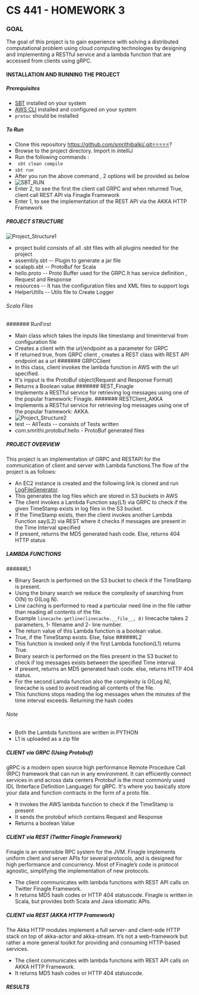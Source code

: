 # CS 441 - HOMEWORK 3 
### GOAL
The goal of this project is to gain experience with solving a distributed computational problem using cloud computing technologies by designing and implementing a RESTful service and a lambda function that are accessed from clients using gRPC.

#### INSTALLATION AND RUNNING THE PROJECT
##### Prerequisites
- [SBT](https://www.scala-sbt.org/) installed on your system
- [AWS CLI](https://docs.aws.amazon.com/cli/latest/userguide/cli-chap-install.html) installed and configured on your system
- `protoc` should be installed
##### To Run
- Clone this repository https://github.com/smrithibalki/.git=====?
- Browse to the project directory. Import in intelliJ
- Run the following commands : 
- ` sbt clean compile`
- `sbt run `
- After you run the above command , 2 options will be provided as below
- ![SBT_RUN](img.png)
- Enter 2, to see the first the client call GRPC and when returned True, client call REST API via Finagle Framework
- Enter 1, to see the implementation of the REST API via the AKKA HTTP Framework

##### PROJECT STRUCTURE

![Project_Structure1](img_1.png) 
- project build consists of all .sbt files with all plugins needed for the project
- assembly.sbt -- Plugin to generate a jar file
- scalapb.sbt -- ProtoBuf for Scala
- hello.proto -- Proto Buffer used for the GRPC.It has service definition , Request and Response
- resources -- It has the configuration files and XML files to support logs
- HelperUtills -- Utils file to Create Logger
###### Scala Files
####### RunFirst 
- Main class which takes the inputs like timestamp and timeinterval from configuration file 
- Creates a client with the url/endpoint as a parameter for GRPC
- If returned true, from GRPC client , creates a REST class with REST API endpoint as a url
####### GRPCClient
- In this class, client invokes the lambda function in AWS with the url specified.
- It's inpput is the ProtoBuf object(Request and Response Format)
- Returns a Boolean value
####### REST_Finagle
- Implements a RESTful service for retrieving log messages using one of the popular framework: Finagle.
####### RESTClient_AKKA
- Implements a RESTful service for retrieving log messages using one of the popular framework: AKKA.
- ![Project_Structure2](img_4.png)
- test -- AllTests -- consists of Tests written
- com.smrithi.protobuf.hello - ProtoBuf generated files
##### PROJECT OVERVIEW
This project is an implementation of GRPC and RESTAPI for the communication of  client and server with Lambda functions.The flow of the project is as follows:
- An EC2 instance is created and the following link is cloned and run [LogFileGenerator](https://github.com/0x1DOCD00D/LogFileGenerator).
- This generates the log files which are stored in S3 buckets in AWS
- The client invokes a Lambda Function say(L1) via GRPC to check if the given TimeStamp exists in log files in the S3 bucket.
- If the TimeStamp exists, then the client invokes another Lambda Function say(L2) via REST where it checks if messages are present in the Time Interval specified
- If present, returns the MD5 generated hash code. Else, returns 404 HTTP status
##### LAMBDA FUNCTIONS
######L1 
- Binary Search is performed on the S3 bucket to check if the TimeStamp is present.
- Using the binary search we reduce the complexity of searching from O(N) to O(Log N).
- Line caching is performed to read a particular need line in the file rather than reading all contents of the file.
- Example  `linecache.getline(linecache.__file__, 8)` linecache takes 2 parameters, 1- filename and 2- line number.
- The return value of this Lambda function is a boolean value.
- True, if the TimeStamp exists. Else, false
######L2
- This function is invoked only if the first Lambda function(L1) returns True.
- Binary search is performed on the files present in the S3 bucket to check if log messages exists between the specified Time interval.
- If present, returns  an MD5 generated hash code. else, returns HTTP 404 status.
- For the second Lamda function also the complexity is O(Log N), linecache is used to avoid reading all contents of the file.
- This functions stops reading the log messages when the minutes of the time interval exceeds. Returning the hash codes
###### Note
- Both the Lambda functions are written in PYTHON
- L1 is uploaded as a zip file

##### CLIENT via GRPC (Using Protobuf)
gRPC is a modern open source high performance Remote Procedure Call (RPC) framework that can run in any environment. It can efficiently connect services in and across data centers
Protobuf is the most commonly used IDL (Interface Definition Language) for gRPC. It's where you basically store your data and function contracts in the form of a proto file.
- It invokes the AWS lambda function to check if the TimeStamp is present
- It sends the protobuf which contains Request and Response
- Returns a boolean Value
##### CLIENT via REST (Twitter Finagle Framework)
Finagle is an extensible RPC system for the JVM. Finagle implements uniform client and server APIs for several protocols, and is designed for high performance and concurrency. 
Most of Finagle’s code is protocol agnostic, simplifying the implementation of new protocols.
- The client communicates with lambda functions with REST API calls on Twitter Finagle Framework.
- It returns MD5 hash codes or HTTP 404 statuscode.
Finagle is written in Scala, but provides both Scala and Java idiomatic APIs.
##### CLIENT via REST (AKKA HTTP Framework)
The Akka HTTP modules implement a full server- and client-side HTTP stack on top of akka-actor and akka-stream. 
It’s not a web-framework but rather a more general toolkit for providing and consuming HTTP-based services.
- The client communicates with lambda functions with REST API calls on AKKA HTTP Framework.
- It returns MD5 hash codes or HTTP 404 statuscode.

##### RESULTS
